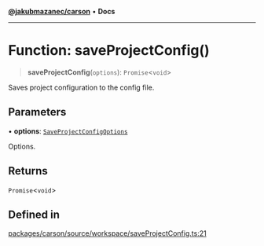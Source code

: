 [**@jakubmazanec/carson**](../README.md) • **Docs**

---

# Function: saveProjectConfig()

> **saveProjectConfig**(`options`): `Promise`\<`void`\>

Saves project configuration to the config file.

## Parameters

• **options**: [`SaveProjectConfigOptions`](../type-aliases/SaveProjectConfigOptions.md)

Options.

## Returns

`Promise`\<`void`\>

## Defined in

[packages/carson/source/workspace/saveProjectConfig.ts:21](https://github.com/jakubmazanec/tools/blob/28bd44b020b25cf8f9b96b5a385bb7c918cf32ab/packages/carson/source/workspace/saveProjectConfig.ts#L21)
